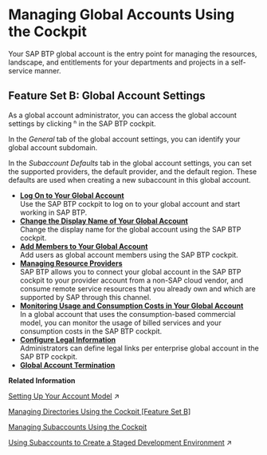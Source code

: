 <!-- loio667f34ba9222450491c2b848cd17e189 -->

# Managing Global Accounts Using the Cockpit

Your SAP BTP global account is the entry point for managing the resources, landscape, and entitlements for your departments and projects in a self-service manner.



<a name="loio667f34ba9222450491c2b848cd17e189__section_mr1_jjq_lnb"/>

## Feature Set B: Global Account Settings

As a global account administrator, you can access the global account settings by clicking     in the SAP BTP cockpit.

In the *General* tab of the global account settings, you can identify your global account subdomain.

In the *Subaccount Defaults* tab in the global account settings, you can set the supported providers, the default provider, and the default region. These defaults are used when creating a new subaccount in this global account.

-   **[Log On to Your Global Account](Log_On_to_Your_Global_Account_77be288.md "Use the SAP BTP
                                    cockpit to log on
		to your global account and start working in SAP BTP.")**  
Use the SAP BTP cockpit to log on to your global account and start working in SAP BTP.
-   **[Change the Display Name of Your Global Account](Change_the_Display_Name_of_Your_Global_Account_36a6674.md "Change the display name for the global account using the SAP BTP
                                    cockpit.")**  
Change the display name for the global account using the SAP BTP cockpit.
-   **[Add Members to Your Global Account](Add_Members_to_Your_Global_Account_4a04913.md "Add users as global account members using the SAP BTP
                                    cockpit.")**  
Add users as global account members using the SAP BTP cockpit.
-   **[Managing Resource Providers](Managing_Resource_Providers_e2c250d.md "
			SAP BTP allows you to
			connect your global account in the SAP BTP
                                    cockpit to your provider
			account from a non-SAP cloud vendor, and consume remote service resources that you
			already own and which are supported by SAP through this channel.")**  
 SAP BTP allows you to connect your global account in the SAP BTP cockpit to your provider account from a non-SAP cloud vendor, and consume remote service resources that you already own and which are supported by SAP through this channel.
-   **[Monitoring Usage and Consumption Costs in Your Global Account](Monitoring_Usage_and_Consumption_Costs_in_Your_Global_Account_de6f0db.md "In a global account that uses the consumption-based commercial model, you can monitor
		the usage of billed
		services and your consumption costs in the SAP BTP
                                    cockpit.")**  
In a global account that uses the consumption-based commercial model, you can monitor the usage of billed services and your consumption costs in the SAP BTP cockpit.
-   **[Configure Legal Information](Configure_Legal_Information_f4e2b81.md "Administrators can define legal links per enterprise global account in the SAP BTP
                                    cockpit.")**  
Administrators can define legal links per enterprise global account in the SAP BTP cockpit.
-   **[Global Account Termination](Global_Account_Termination_0b35205.md "")**  


**Related Information**  


[Setting Up Your Account Model](https://help.sap.com/viewer/df50977d8bfa4c9a8a063ddb37113c43/Cloud/en-US/2db81f42f5194454beecde6cd4994dda.html "The hierarchical structure between global accounts, directories, and subaccounts lets you define an account model that accurately fits your business and development needs.") :arrow_upper_right:

[Managing Directories Using the Cockpit \[Feature Set B\]](Managing_Directories_Using_the_Cockpit_Feature_Set_B_f495ac1.md "Learn how to organize and manage your subaccounts according to your technical and business needs by using directories in the SAP BTP cockpit.")

[Managing Subaccounts Using the Cockpit](Managing_Subaccounts_Using_the_Cockpit_55d0b6d.md "Learn how to structure a global account according to your organization’s and project’s requirements with regard to members, authorizations, and entitlements by managing subaccounts.")

[Using Subaccounts to Create a Staged Development Environment](https://help.sap.com/viewer/df50977d8bfa4c9a8a063ddb37113c43/Cloud/en-US/74eb32ef49804e6e8107338c4ed44d49.html "The number of subaccounts you create, and for which purpose, depends on your organizational setup and your use case.") :arrow_upper_right:

